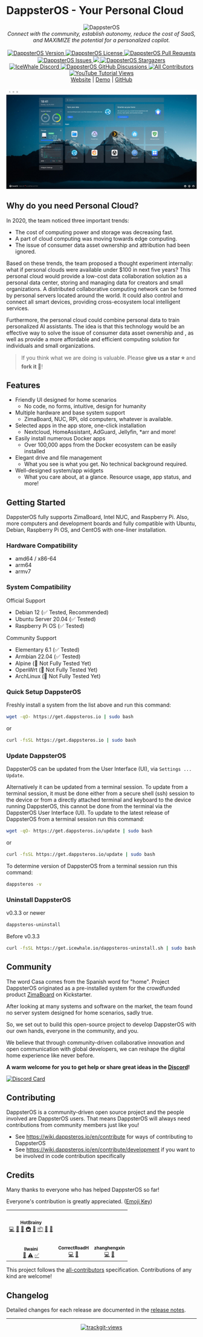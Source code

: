 # DappsterOS - Your Personal Cloud 
<!-- Readme i18n links -->
<!-- > English | [中文](#) | [Français](#) -->

<p align="center">
    <!-- DappsterOS Banner -->
    <picture>
        <source media="(prefers-color-scheme: dark)" srcset="https://avatars.githubusercontent.com/u/182697522?s=48&v=4">
        <source media="(prefers-color-scheme: light)" srcset="https://avatars.githubusercontent.com/u/182697522?s=48&v=4">
        <img alt="DappsterOS" src="https://avatars.githubusercontent.com/u/182697522?s=48&v=4">
    </picture>
    <br/>
    <i>Connect with the community, establish autonomy, reduce the cost of SaaS, and MAXIMIZE the potential for a personalized copilot.</i>
    <br/>
    <br/>
    <!-- DappsterOS Badges -->
    <a href="https://github.com/dappster-io/DappsterOS" target="_blank">
        <img alt="DappsterOS Version" src="https://img.shields.io/github/v/release/dappster-io/DappsterOS?color=162453&style=flat-square&label=DappsterOS" />
    </a>
    <a href="https://github.com/dappster-io/DappsterOS/blob/main/LICENSE" target="_blank">
        <img alt="DappsterOS License" src="https://img.shields.io/github/license/dappster-io/DappsterOS?color=162453&style=flat-square&label=License" />
    </a>
    <a href="https://github.com/dappster-io/DappsterOS/pulls" target="_blank">
        <img alt="DappsterOS Pull Requests" src="https://img.shields.io/github/issues-pr/dappster-io/DappsterOS?color=162453&style=flat-square&label=PRs" />
    </a>
    <a href="https://github.com/dappster-io/DappsterOS/issues" target="_blank">
        <img alt="DappsterOS Issues" src="https://img.shields.io/github/issues/dappster-io/DappsterOS?color=162453&style=flat-square&label=Issues" />
    </a>
    <a href="https://codecov.io/gh/dappster-io/DappsterOS" > 
    <img src="https://codecov.io/gh/dappster-io/DappsterOS/branch/main/graph/badge.svg?token=l9uMKGlkxM"/> 
    </a>
    <a href="https://github.com/dappster-io/DappsterOS/stargazers" target="_blank">
        <img alt="DappsterOS Stargazers" src="https://img.shields.io/github/stars/dappster-io/DappsterOS?color=162453&style=flat-square&label=Stars" />
    </a>
    <!-- <a href="https://github.com/dappster-io/DappsterOS/releases" target="_blank">
    <img alt="DappsterOS Downloads" src="https://img.shields.io/github/downloads/dappster-io/DappsterOS/total?color=162453&style=flat-square" />
    </a> -->
    <br/>
    <!-- DappsterOS Community -->
    <a href="https://discord.gg/knqAbbBbeX" target="_blank">
        <img alt="IceWhale Discord" src="https://img.shields.io/discord/884667213326463016?color=162453&style=flat-square&label=Discord&logo=discord&logoColor=fff" />
    </a>
    <a href="https://github.com/dappster-io/DappsterOS/discussions" target="_blank">
        <img alt="DappsterOS GitHub Discussions" src="https://img.shields.io/github/discussions/dappster-io/DappsterOS?color=162453&style=flat-square&label=Discussions&logo=github" />
    </a>
<!-- ALL-CONTRIBUTORS-BADGE:START - Do not remove or modify this section -->
<a href="#credits"><img alt="All Contributors" src="https://img.shields.io/static/v1?label=All%20Contributors&message=15&color=162453&style=flat-square&logo=Handshake&logoColor=fff" /></a>
<!-- ALL-CONTRIBUTORS-BADGE:END -->
    <br/>
    <!-- DappsterOS YouTube -->
    <a href="https://www.youtube.com/channel/UC2zMrUYT17AJhIl9XWZzT8g" target="_blank">
        <img alt="YouTube Tutorial Views" src="https://img.shields.io/youtube/channel/views/UC2zMrUYT17AJhIl9XWZzT8g?style=for-the-badge&logo=youtube&logoColor=red&label=YouTube%20Tutorial%20Views" />
    </a>
    <br/>
    <!-- DappsterOS Links -->
    <a href="https://www.dappster.io" target="_blank">Website</a> |
    <a href="http://demo.dappster.io" target="_blank">Demo</a> |
    <a href="https://github.com/dappster-io/DappsterOS" target="_blank">GitHub</a>
    <br/>
    <br/>
    <!-- DappsterOS Snapshots -->
    <kbd>
      <picture>
          <source media="(prefers-color-scheme: dark)" srcset="https://github.com/dappster-io/DappsterOS/raw/main/snapshot-dark.jpg">
          <source media="(prefers-color-scheme: light)" srcset="https://github.com/dappster-io/DappsterOS/raw/main/snapshot-light.jpg">
          <img alt="DappsterOS Snapshot" src="https://github.com/dappster-io/DappsterOS/raw/main/snapshot-light.jpg">
      </picture>
    </kbd>
</p>

## Why do you need Personal Cloud?

In 2020, the team noticed three important trends:
- The cost of computing power and storage was decreasing fast.
- A part of cloud computing was moving towards edge computing.
- The issue of consumer data asset ownership and attribution had been ignored.

Based on these trends, the team proposed a thought experiment internally: what if personal clouds were available under $100 in next five years? This personal cloud would provide a low-cost data collaboration solution as a personal data center, storing and managing data for creators and small organizations. A distributed collaborative computing network can be formed by personal servers located around the world. It could also control and connect all smart devices, providing cross-ecosystem local intelligent services.

Furthermore, the personal cloud could combine personal data to train personalized AI assistants. The idea is that this technology would be an effective way to solve the issue of consumer data asset ownership and , as well as provide a more affordable and efficient computing solution for individuals and small organizations.

> If you think what we are doing is valuable. Please **give us a star ⭐** and **fork it 🤞**!

## Features

- Friendly UI designed for home scenarios
  - No code, no forms, intuitive, design for humanity
- Multiple hardware and base system support
  - ZimaBoard, NUC, RPi, old computers, whatever is available.
- Selected apps in the app store, one-click installation
  - Nextcloud, HomeAssistant, AdGuard, Jellyfin, *arr and more!
- Easily install numerous Docker apps
  - Over 100,000 apps from the Docker ecosystem can be easily installed
- Elegant drive and file management
  - What you see is what you get. No technical background required.
- Well-designed system/app widgets
  - What you care about, at a glance. Resource usage, app status, and more!

## Getting Started

DappsterOS fully supports ZimaBoard, Intel NUC, and Raspberry Pi. Also, more computers and development boards and fully compatible with Ubuntu, Debian, Raspberry Pi OS, and CentOS with one-liner installation.

### Hardware Compatibility

- amd64 / x86-64
- arm64
- armv7

### System Compatibility

Official Support
- Debian 12 (✅ Tested, Recommended)
- Ubuntu Server 20.04 (✅ Tested)
- Raspberry Pi OS (✅ Tested)

Community Support
- Elementary 6.1 (✅ Tested)
- Armbian 22.04 (✅ Tested)
- Alpine (🚧 Not Fully Tested Yet)
- OpenWrt (🚧 Not Fully Tested Yet)
- ArchLinux (🚧 Not Fully Tested Yet)

### Quick Setup DappsterOS

Freshly install a system from the list above and run this command:

```sh
wget -qO- https://get.dappsteros.io | sudo bash
```

or

```sh
curl -fsSL https://get.dappsteros.io | sudo bash
```

### Update DappsterOS

DappsterOS can be updated from the User Interface (UI), via `Settings ... Update`.  

Alternatively it can be updated from a terminal session.  To update from a terminal session, it must be done either from a secure shell (ssh) session to the device or from a directly attached terminal and keyboard to the device running DappsterOS, this cannot be done from the terminal via the DappsterOS User Interface (UI).  To update to the latest release of DappsterOS from a terminal session run this command:

```sh
wget -qO- https://get.dappsteros.io/update | sudo bash
```

or

```sh
curl -fsSL https://get.dappsteros.io/update | sudo bash
```

To determine version of DappsterOS from a terminal session run this command:

```sh
dappsteros -v
```



### Uninstall DappsterOS


v0.3.3 or newer

```sh
dappsteros-uninstall
```

Before v0.3.3

```sh
curl -fsSL https://get.icewhale.io/dappsteros-uninstall.sh | sudo bash
```

## Community 

The word Casa comes from the Spanish word for "home". Project DappsterOS originated as a pre-installed system for the crowdfunded product [ZimaBoard](https://www.zimaboard.com) on Kickstarter.

After looking at many systems and software on the market, the team found no server system designed for home scenarios, sadly true.

So, we set out to build this open-source project to develop DappsterOS with our own hands, everyone in the community, and you.

We believe that through community-driven collaborative innovation and open communication with global developers, we can reshape the digital home experience like never before.

**A warm welcome for you to get help or share great ideas in the [Discord](https://discord.gg/knqAbbBbeX)!**

[![Discord Card](https://discordapp.com/api/guilds/884667213326463016/widget.png?style=banner2)](https://discord.gg/knqAbbBbeX)

## Contributing

DappsterOS is a community-driven open source project and the people involved are DappsterOS users. That means DappsterOS will always need contributions from community members just like you!

- See <https://wiki.dappsteros.io/en/contribute> for ways of contributing to DappsterOS
- See <https://wiki.dappsteros.io/en/contribute/development> if you want to be involved in code contribution specifically


## Credits

Many thanks to everyone who has helped DappsterOS so far!

Everyone's contribution is greatly appreciated. ([Emoji Key](https://allcontributors.org/docs/en/emoji-key))

<!-- ALL-CONTRIBUTORS-LIST:START - Do not remove or modify this section -->
<!-- prettier-ignore-start -->
<!-- markdownlint-disable -->
<table>
  <tr>
    <td align="center"><a href="https://github.com/hotbrainy"><img src="https://avatars.githubusercontent.com/u/23500764?v=4?s=100" width="100px;" alt=""/><br /><sub><b>HotBrainy</b></sub></a><br /><a href="https://github.com/dappster-io/DappsterOS/commits?author=jerrykuku" title="Code">💻</a> <a href="https://github.com/dappster-io/DappsterOS/commits?author=jerrykuku" title="Documentation">📖</a> <a href="#ideas-jerrykuku" title="Ideas, Planning, & Feedback">🤔</a> <a href="#infra-jerrykuku" title="Infrastructure (Hosting, Build-Tools, etc)">🚇</a> <a href="#maintenance-jerrykuku" title="Maintenance">🚧</a> <a href="#platform-jerrykuku" title="Packaging/porting to new platform">📦</a> <a href="#question-jerrykuku" title="Answering Questions">💬</a> <a href="https://github.com/dappster-io/DappsterOS/pulls?q=is%3Apr+reviewed-by%3Ajerrykuku" title="Reviewed Pull Requests">👀</a></td>     
  </tr> 
  <tr>
    <td align="center"><a href="https://github.com/llwaini"><img src="https://avatars.githubusercontent.com/u/59589857?v=4?s=100" width="100px;" alt=""/><br /><sub><b>llwaini</b></sub></a><br /><a href="#projectManagement-llwaini" title="Project Management">📆</a> <a href="https://github.com/dappster-io/DappsterOS/commits?author=llwaini" title="Tests">⚠️</a> <a href="#tutorial-llwaini" title="Tutorials">✅</a></td>
    <td align="center"><a href="https://github.com/CorrectRoadH"><img src="https://avatars.githubusercontent.com/u/29306285?v=4?s=100" width="100px;" alt=""/><br /><sub><b>CorrectRoadH</b></sub></a><br /><a href="https://github.com/dappster-io/DappsterOS/commits?author=correctroadh" title="Code">💻</a> <a href="https://github.com/dappster-io/DappsterOS/commits?author=correctroadh" title="Documentation">📖</a></td>
    <td align="center"><a href="https://github.com/zhanghengxin"><img src="https://avatars.githubusercontent.com/u/24197448?v=4?s=100" width="100px;" alt=""/><br /><sub><b>zhanghengxin</b></sub></a><br /><a href="https://github.com/dappster-io/DappsterOS/commits?author=zhanghengxin" title="Code">💻</a> <a href="https://github.com/dappster-io/DappsterOS/commits?author=zhanghengxin" title="Documentation">📖</a></td>
  </tr>
</table>

<!-- markdownlint-restore -->
<!-- prettier-ignore-end -->

<!-- ALL-CONTRIBUTORS-LIST:END -->

This project follows the [all-contributors](https://github.com/all-contributors/all-contributors) specification. Contributions of any kind are welcome!

## Changelog

Detailed changes for each release are documented in the [release notes](https://github.com/dappster-io/DappsterOS/releases).

---

<p align="center">
    <a href="https://dashboard.trackgit.com/token/l5q8egi92tfhlxd70l2l">
        <img src="https://us-central1-trackgit-analytics.cloudfunctions.net/token/ping/l5q8egi92tfhlxd70l2l" alt="trackgit-views" />
    </a>
</p>
